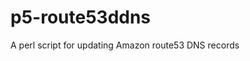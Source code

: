 p5-route53ddns
================================
A perl script for updating Amazon route53 DNS records

